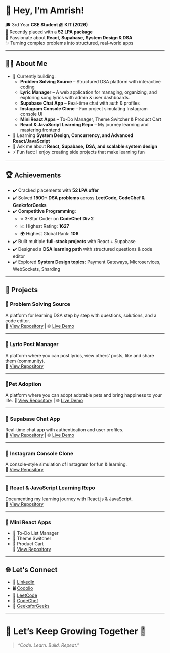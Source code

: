# 👋 Hey, I’m Amrish!  
🎓 3rd Year **CSE Student @ KIT (2026)**  
💼 Recently placed with a **52 LPA package**  
🚀 Passionate about **React, Supabase, System Design & DSA**  
✨ Turning complex problems into structured, real-world apps  

---

## 👨‍💻 About Me
- 🔭 Currently building:
  - **Problem Solving Source** – Structured DSA platform with interactive coding
  - **Lyric Manager** – A web application for managing, organizing, and exploring song lyrics with admin & user dashboards.  
  - **Supabase Chat App** – Real-time chat with auth & profiles
  - **Instagram Console Clone** – Fun project simulating Instagram console UI 
  - **Mini React Apps** – To-Do Manager, Theme Switcher & Product Cart   
  - **React & JavaScript Learning Repo** – My journey learning and mastering frontend  
- 🌱 Learning **System Design, Concurrency, and Advanced React/JavaScript**  
- 💬 Ask me about **React, Supabase, DSA, and scalable system design**  
- ⚡ Fun fact: I enjoy creating side projects that make learning fun  

---

## 🏆 Achievements
- ✔️ Cracked placements with **52 LPA offer**  
- ✔️ Solved **1500+ DSA problems** across **LeetCode, CodeChef & GeeksforGeeks**  
- ✔️ **Competitive Programming**:  
  - ⭐ 3-Star Coder on **CodeChef Div 2**  
  - 📈 Highest Rating: **1627**  
  - 🌍 Highest Global Rank: **106**  
- ✔️ Built multiple **full-stack projects** with React + Supabase  
- ✔️ Designed a **DSA learning path** with structured questions & code editor  
- ✔️ Explored **System Design topics**: Payment Gateways, Microservices, WebSockets, Sharding  

---

## 🚀 Projects

### 📌 Problem Solving Source  
A platform for learning DSA step by step with questions, solutions, and a code editor.  
🔗 [View Repository](https://github.com/amrishs590/Project-ProblemSolving) | 🌐 [Live Demo](https://dsapathway.vercel.app)

---

### 🎵 Lyric Post Manager  
A platform where you can post lyrics, view others’ posts, like and share them (community).  
🔗 [View Repository](https://github.com/amrishs590/Lryrics-Post-Manager)

---
### 🐶Pet Adoption  
A platform where you can adopt adorable pets and bring happiness to your life.
🔗 [View Repository](https://github.com/amrishs590/Pet-Adoption)  | 🌐 [Live Demo](pet-adoption-fam.vercel.app)

---

### 💬 Supabase Chat App  
Real-time chat app with authentication and user profiles.  
🔗 [View Repository](https://github.com/amrishs590/chat-app) | 🌐 [Live Demo](https://talkifyhub.vercel.app/)

---

### 📸 Instagram Console Clone  
A console-style simulation of Instagram for fun & learning.  
🔗 [View Repository](https://github.com/amrishs590/Instagram-LLD)

---

### 📌 React & JavaScript Learning Repo  
Documenting my learning journey with React.js & JavaScript.  
🔗 [View Repository](#)

---

### 📌 Mini React Apps  
- 📝 To-Do List Manager  
- 🎨 Theme Switcher  
- 🛒 Product Cart  
🔗 [View Repository](#)

---

## 🌐 Let's Connect  

- 💼 [LinkedIn](https://www.linkedin.com/in/amrish-s-7a8758310/)  
- 🖥️ [Codolio](https://codolio.com/profile/Amrish)  
- 🧩 [LeetCode](https://leetcode.com/u/amrishs590/)  
- 🍴 [CodeChef](https://www.codechef.com/users/amrishs)  
- 📗 [GeeksforGeeks](https://www.geeksforgeeks.org/user/amrishkq5e/)

---


# 🎯 Let’s Keep Growing Together 🚀  
> *“Code. Learn. Build. Repeat.”*
